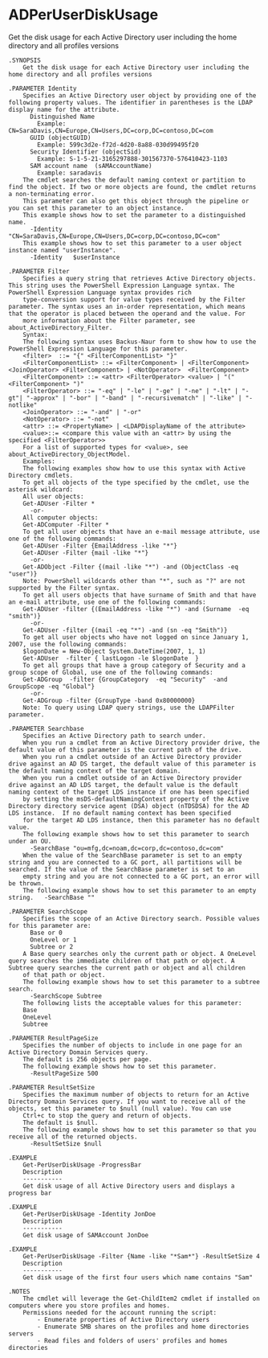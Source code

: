# ADPerUserDiskUsage
Get the disk usage for each Active Directory user including the home directory and all profiles versions

    .SYNOPSIS
        Get the disk usage for each Active Directory user including the home directory and all profiles versions
    
    .PARAMETER Identity
        Specifies an Active Directory user object by providing one of the following property values. The identifier in parentheses is the LDAP display name for the attribute.
          Distinguished Name
            Example:  CN=SaraDavis,CN=Europe,CN=Users,DC=corp,DC=contoso,DC=com
          GUID (objectGUID)
            Example: 599c3d2e-f72d-4d20-8a88-030d99495f20
          Security Identifier (objectSid)
            Example: S-1-5-21-3165297888-301567370-576410423-1103
          SAM account name  (sAMAccountName)
            Example: saradavis
        The cmdlet searches the default naming context or partition to find the object. If two or more objects are found, the cmdlet returns a non-terminating error.
        This parameter can also get this object through the pipeline or you can set this parameter to an object instance.
        This example shows how to set the parameter to a distinguished name.
          -Identity  "CN=SaraDavis,CN=Europe,CN=Users,DC=corp,DC=contoso,DC=com"
        This example shows how to set this parameter to a user object instance named "userInstance".
          -Identity   $userInstance
    
    .PARAMETER Filter
        Specifies a query string that retrieves Active Directory objects. This string uses the PowerShell Expression Language syntax. The PowerShell Expression Language syntax provides rich
        type-conversion support for value types received by the Filter parameter. The syntax uses an in-order representation, which means that the operator is placed between the operand and the value. For
        more information about the Filter parameter, see about_ActiveDirectory_Filter.
        Syntax:
        The following syntax uses Backus-Naur form to show how to use the PowerShell Expression Language for this parameter.
        <filter>  ::= "{" <FilterComponentList> "}"
        <FilterComponentList> ::= <FilterComponent> | <FilterComponent> <JoinOperator> <FilterComponent> | <NotOperator>  <FilterComponent>
        <FilterComponent> ::= <attr> <FilterOperator> <value> | "(" <FilterComponent> ")"
        <FilterOperator> ::= "-eq" | "-le" | "-ge" | "-ne" | "-lt" | "-gt"| "-approx" | "-bor" | "-band" | "-recursivematch" | "-like" | "-notlike"
        <JoinOperator> ::= "-and" | "-or"
        <NotOperator> ::= "-not"
        <attr> ::= <PropertyName> | <LDAPDisplayName of the attribute>
        <value>::= <compare this value with an <attr> by using the specified <FilterOperator>>
        For a list of supported types for <value>, see about_ActiveDirectory_ObjectModel.
        Examples:
        The following examples show how to use this syntax with Active Directory cmdlets.
        To get all objects of the type specified by the cmdlet, use the asterisk wildcard:
        All user objects:
        Get-ADUser -Filter *
          -or-
        All computer objects:
        Get-ADComputer -Filter *
        To get all user objects that have an e-mail message attribute, use one of the following commands:
        Get-ADUser -Filter {EmailAddress -like "*"}
        Get-ADUser -Filter {mail -like "*"}
          -or-
        Get-ADObject -Filter {(mail -like "*") -and (ObjectClass -eq "user")}
        Note: PowerShell wildcards other than "*", such as "?" are not supported by the Filter syntax.
        To get all users objects that have surname of Smith and that have an e-mail attribute, use one of the following commands:
        Get-ADUser -filter {(EmailAddress -like "*") -and (Surname  -eq "smith")}
          -or-
        Get-ADUser -filter {(mail -eq "*") -and (sn -eq "Smith")}
        To get all user objects who have not logged on since January 1, 2007, use the following commands:
        $logonDate = New-Object System.DateTime(2007, 1, 1)
        Get-ADUser  -filter { lastLogon -le $logonDate  }
        To get all groups that have a group category of Security and a group scope of Global, use one of the following commands:
        Get-ADGroup  -filter {GroupCategory  -eq "Security"  -and GroupScope -eq "Global"}
          -or-
        Get-ADGroup -filter {GroupType -band 0x80000000}
        Note: To query using LDAP query strings, use the LDAPFilter parameter.
    
    .PARAMETER Searchbase
        Specifies an Active Directory path to search under.
        When you run a cmdlet from an Active Directory provider drive, the default value of this parameter is the current path of the drive.
        When you run a cmdlet outside of an Active Directory provider drive against an AD DS target, the default value of this parameter is the default naming context of the target domain.
        When you run a cmdlet outside of an Active Directory provider drive against an AD LDS target, the default value is the default naming context of the target LDS instance if one has been specified
        by setting the msDS-defaultNamingContext property of the Active Directory directory service agent (DSA) object (nTDSDSA) for the AD LDS instance.  If no default naming context has been specified
        for the target AD LDS instance, then this parameter has no default value.
        The following example shows how to set this parameter to search under an OU.
          -SearchBase "ou=mfg,dc=noam,dc=corp,dc=contoso,dc=com"
        When the value of the SearchBase parameter is set to an empty string and you are connected to a GC port, all partitions will be searched. If the value of the SearchBase parameter is set to an
        empty string and you are not connected to a GC port, an error will be thrown.
        The following example shows how to set this parameter to an empty string.   -SearchBase ""
    
    .PARAMETER SearchScope
        Specifies the scope of an Active Directory search. Possible values for this parameter are:
          Base or 0
          OneLevel or 1
          Subtree or 2
        A Base query searches only the current path or object. A OneLevel query searches the immediate children of that path or object. A Subtree query searches the current path or object and all children
        of that path or object.
        The following example shows how to set this parameter to a subtree search.
          -SearchScope Subtree
        The following lists the acceptable values for this parameter:
        Base
        OneLevel
        Subtree
    
    .PARAMETER ResultPageSize
        Specifies the number of objects to include in one page for an Active Directory Domain Services query.
        The default is 256 objects per page.
        The following example shows how to set this parameter.
          -ResultPageSize 500
    
    .PARAMETER ResultSetSize
        Specifies the maximum number of objects to return for an Active Directory Domain Services query. If you want to receive all of the objects, set this parameter to $null (null value). You can use
        Ctrl+c to stop the query and return of objects.
        The default is $null.
        The following example shows how to set this parameter so that you receive all of the returned objects.
          -ResultSetSize $null
    
    .EXAMPLE
        Get-PerUserDiskUsage -ProgressBar
        Description
        -----------
        Get disk usage of all Active Directory users and displays a progress bar
    
    .EXAMPLE
        Get-PerUserDiskUsage -Identity JonDoe
        Description
        -----------
        Get disk usage of SAMAccount JonDoe
    
    .EXAMPLE
        Get-PerUserDiskUsage -Filter {Name -like "*Sam*"} -ResultSetSize 4
        Description
        -----------
        Get disk usage of the first four users which name contains "Sam"
    
    .NOTES
        The cmdlet will leverage the Get-ChildItem2 cmdlet if installed on computers where you store profiles and homes.
        Permissions needed for the account running the script:
            - Enumerate properties of Active Directory users
            - Enumerate SMB shares on the profiles and home directories servers
            - Read files and folders of users' profiles and homes directories
